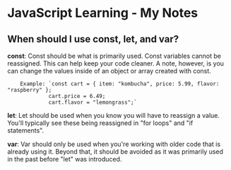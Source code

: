 # JavaScript Learning - My Notes

## When should I use const, let, and var?

**const**: Const should be what is primarily used. Const variables cannot be reassigned. This can help keep your code cleaner. A note, however, is you can change the values inside of an object or array created with const.  

        Example: `const cart = { item: "kombucha", price: 5.99, flavor: "raspberry" };
                 cart.price = 6.49;
                 cart.flavor = "lemongrass";`
                 
**let**: Let should be used when you know you will have to reassign a value. You'll typically see these being reassigned in "for loops" and "if statements".

**var**: Var should only be used when you're working with older code that is already using it. Beyond that, it should be avoided as it was primarily used in the past before "let" was introduced. 

